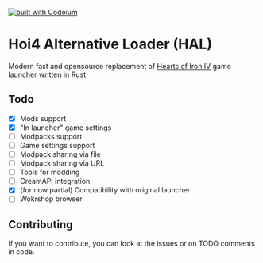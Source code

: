 [![built with Codeium](https://codeium.com/badges/main)](https://codeium.com)

# Hoi4 Alternative Loader (HAL)
Modern fast and opensource replacement of [Hearts of Iron IV](https://store.steampowered.com/app/394360/Hearts_of_Iron_IV/) game launcher written in Rust

## Todo
- [x] Mods support
- [x] "In launcher" game settings
- [ ] Modpacks support
- [ ] Game settings support
- [ ] Modpack sharing via file
- [ ] Modpack sharing via URL
- [ ] Tools for modding
- [ ] CreamAPI integration
- [x] (for now partial) Compatibility with original launcher
- [ ] Wokrshop browser

## Contributing

If you want to contribute, you can look at the issues or on TODO comments in code.
